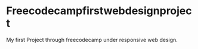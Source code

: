 # Freecodecampfirstwebdesignproject
My first Project through freecodecamp under responsive web design.
